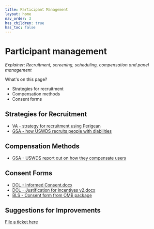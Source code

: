 ```yaml
---
title: Participant Management
layout: home
nav_order: 3
has_children: true
has_toc: false
---
```


# Participant management 
_Explainer: Recruitment, screening, scheduling, compensation and panel management_ 

What's on this page? 
* Strategies for recruitment 
* Compensation methods 
* Consent forms 

## Strategies for Recruitment 
- [VA - strategy for recruitment using Perigean](https://depo-platform-documentation.scrollhelp.site/research-design/perigean-recruiting-process)
- [GSA - how USWDS recruits people with diabilities](https://designsystem.digital.gov/about/monthly-calls/#october-2023-conducting-user-research-on-how-uswds-serves-people-with-disabilities)

## Compensation Methods 
- [GSA - USWDS report out on how they compensate users](https://designsystem.digital.gov/about/monthly-calls/#october-2023-conducting-user-research-on-how-uswds-serves-people-with-disabilities)

## Consent Forms
- [DOL - Informed Consent.docx](https://github.com/cfpb/Interagency-Research-Ops/files/15225233/Informed.Consent.docx)
- [DOL - Justification for incentives v2.docx](https://github.com/cfpb/Interagency-Research-Ops/files/15225232/Justification.for.incentives.v2.docx)
- [BLS - Consent form from OMB package](https://github.com/cfpb/Interagency-Research-Ops/blob/main/assets/BLS%20Consent%20Form%20from%20OMB.docx)

## Suggestions for Improvements
[File a ticket here](https://github.com/aayatsali/reops3/issues/new?assignees=aayatsali&labels=enhancement%2C+new&projects=&template=suggestions-for-reops-site.md&title=) 
